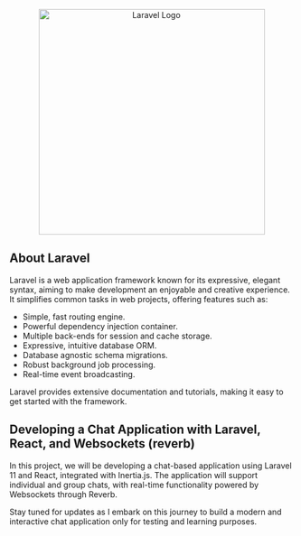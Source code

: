 <p align="center"><a href="https://laravel.com" target="_blank"><img src="https://raw.githubusercontent.com/laravel/art/master/logo-lockup/5%20SVG/2%20CMYK/1%20Full%20Color/laravel-logolockup-cmyk-red.svg" width="400" alt="Laravel Logo"></a></p>

## About Laravel

Laravel is a web application framework known for its expressive, elegant syntax, aiming to make development an enjoyable and creative experience. It simplifies common tasks in web projects, offering features such as:

-   Simple, fast routing engine.
-   Powerful dependency injection container.
-   Multiple back-ends for session and cache storage.
-   Expressive, intuitive database ORM.
-   Database agnostic schema migrations.
-   Robust background job processing.
-   Real-time event broadcasting.

Laravel provides extensive documentation and tutorials, making it easy to get started with the framework.

## Developing a Chat Application with Laravel, React, and Websockets (reverb)

In this project, we will be developing a chat-based application using Laravel 11 and React, integrated with Inertia.js. The application will support individual and group chats, with real-time functionality powered by Websockets through Reverb.

Stay tuned for updates as I embark on this journey to build a modern and interactive chat application only for testing and learning purposes.
